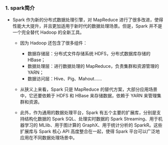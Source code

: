 ### 1. spark简介

- Spark 作为新的分布式数据处理引擎，对 MapReduce 进行了很多改进，使得性能大大提升，并且更加适用于新时代的数据处理场景。但是，Spark 并不是一个完全替代 Hadoop 的全新工具。

  - 因为 Hadoop 还包含了很多组件：
    - 数据存储层：分布式文件存储系统 HDFS，分布式数据库存储的 HBase；
    - 数据处理层：进行数据处理的 MapReduce，负责集群和资源管理的 YARN；
    - 数据访问层：Hive、Pig、Mahout……

  - 从狭义上来看，Spark 只是 MapReduce 的替代方案，大部分应用场景中，它还要依赖于 HDFS 和 HBase 来存储数据，依赖于 YARN 来管理集群和资源。
  - 此外，作为通用的数据处理平台，Spark 有五个主要的扩展库，分别是支持结构化数据的 Spark SQL、处理实时数据的 Spark Streaming、用于机器学习的 MLlib、用于图计算的 GraphX、用于统计分析的 SparkR。这些扩展库与 Spark 核心 API 高度整合在一起，使得 Spark 平台可以广泛地应用在不同数据处理场景中。